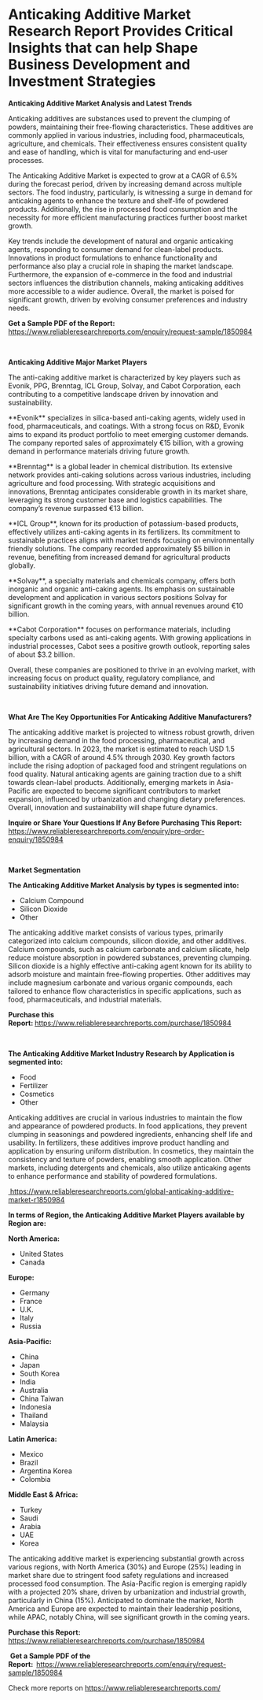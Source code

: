 <p><h1>Anticaking Additive Market Research Report Provides Critical Insights that can help Shape Business Development and Investment Strategies</h1></p><p><strong>Anticaking Additive Market Analysis and Latest Trends</strong></p>
<p><p>Anticaking additives are substances used to prevent the clumping of powders, maintaining their free-flowing characteristics. These additives are commonly applied in various industries, including food, pharmaceuticals, agriculture, and chemicals. Their effectiveness ensures consistent quality and ease of handling, which is vital for manufacturing and end-user processes.</p><p>The Anticaking Additive Market is expected to grow at a CAGR of 6.5% during the forecast period, driven by increasing demand across multiple sectors. The food industry, particularly, is witnessing a surge in demand for anticaking agents to enhance the texture and shelf-life of powdered products. Additionally, the rise in processed food consumption and the necessity for more efficient manufacturing practices further boost market growth.</p><p>Key trends include the development of natural and organic anticaking agents, responding to consumer demand for clean-label products. Innovations in product formulations to enhance functionality and performance also play a crucial role in shaping the market landscape. Furthermore, the expansion of e-commerce in the food and industrial sectors influences the distribution channels, making anticaking additives more accessible to a wider audience. Overall, the market is poised for significant growth, driven by evolving consumer preferences and industry needs.</p></p>
<p><strong>Get a Sample PDF of the Report:&nbsp;</strong> <a href="https://www.reliableresearchreports.com/enquiry/request-sample/1850984?utm_campaign=2251&utm_medium=2&utm_source=Github&utm_content=ia&utm_term=26032025&utm_id=anticaking-additive">https://www.reliableresearchreports.com/enquiry/request-sample/1850984</a></p>
<p>&nbsp;</p>
<p><strong>Anticaking Additive Major Market Players</strong></p>
<p><p>The anti-caking additive market is characterized by key players such as Evonik, PPG, Brenntag, ICL Group, Solvay, and Cabot Corporation, each contributing to a competitive landscape driven by innovation and sustainability. </p><p>**Evonik** specializes in silica-based anti-caking agents, widely used in food, pharmaceuticals, and coatings. With a strong focus on R&D, Evonik aims to expand its product portfolio to meet emerging customer demands. The company reported sales of approximately €15 billion, with a growing demand in performance materials driving future growth.</p><p>**Brenntag** is a global leader in chemical distribution. Its extensive network provides anti-caking solutions across various industries, including agriculture and food processing. With strategic acquisitions and innovations, Brenntag anticipates considerable growth in its market share, leveraging its strong customer base and logistics capabilities. The company’s revenue surpassed €13 billion.</p><p>**ICL Group**, known for its production of potassium-based products, effectively utilizes anti-caking agents in its fertilizers. Its commitment to sustainable practices aligns with market trends focusing on environmentally friendly solutions. The company recorded approximately $5 billion in revenue, benefiting from increased demand for agricultural products globally.</p><p>**Solvay**, a specialty materials and chemicals company, offers both inorganic and organic anti-caking agents. Its emphasis on sustainable development and application in various sectors positions Solvay for significant growth in the coming years, with annual revenues around €10 billion.</p><p>**Cabot Corporation** focuses on performance materials, including specialty carbons used as anti-caking agents. With growing applications in industrial processes, Cabot sees a positive growth outlook, reporting sales of about $3.2 billion.</p><p>Overall, these companies are positioned to thrive in an evolving market, with increasing focus on product quality, regulatory compliance, and sustainability initiatives driving future demand and innovation.</p></p>
<p>&nbsp;</p>
<p><strong>What Are The Key Opportunities For Anticaking Additive Manufacturers?</strong></p>
<p><p>The anticaking additive market is projected to witness robust growth, driven by increasing demand in the food processing, pharmaceutical, and agricultural sectors. In 2023, the market is estimated to reach USD 1.5 billion, with a CAGR of around 4.5% through 2030. Key growth factors include the rising adoption of packaged food and stringent regulations on food quality. Natural anticaking agents are gaining traction due to a shift towards clean-label products. Additionally, emerging markets in Asia-Pacific are expected to become significant contributors to market expansion, influenced by urbanization and changing dietary preferences. Overall, innovation and sustainability will shape future dynamics.</p></p>
<p><strong>Inquire or Share Your Questions If Any Before Purchasing This Report:</strong> <a href="https://www.reliableresearchreports.com/enquiry/pre-order-enquiry/1850984?utm_campaign=2251&utm_medium=2&utm_source=Github&utm_content=ia&utm_term=26032025&utm_id=anticaking-additive">https://www.reliableresearchreports.com/enquiry/pre-order-enquiry/1850984</a></p>
<p>&nbsp;</p>
<p><strong>Market Segmentation</strong></p>
<p><strong>The Anticaking Additive Market Analysis by types is segmented into:</strong></p>
<p><ul><li>Calcium Compound</li><li>Silicon Dioxide</li><li>Other</li></ul></p>
<p><p>The anticaking additive market consists of various types, primarily categorized into calcium compounds, silicon dioxide, and other additives. Calcium compounds, such as calcium carbonate and calcium silicate, help reduce moisture absorption in powdered substances, preventing clumping. Silicon dioxide is a highly effective anti-caking agent known for its ability to adsorb moisture and maintain free-flowing properties. Other additives may include magnesium carbonate and various organic compounds, each tailored to enhance flow characteristics in specific applications, such as food, pharmaceuticals, and industrial materials.</p></p>
<p><strong>Purchase this Report:&nbsp;</strong><a href="https://www.reliableresearchreports.com/purchase/1850984?utm_campaign=2251&utm_medium=2&utm_source=Github&utm_content=ia&utm_term=26032025&utm_id=anticaking-additive">https://www.reliableresearchreports.com/purchase/1850984</a></p>
<p>&nbsp;</p>
<p><strong>The Anticaking Additive Market Industry Research by Application is segmented into:</strong></p>
<p><ul><li>Food</li><li>Fertilizer</li><li>Cosmetics</li><li>Other</li></ul></p>
<p><p>Anticaking additives are crucial in various industries to maintain the flow and appearance of powdered products. In food applications, they prevent clumping in seasonings and powdered ingredients, enhancing shelf life and usability. In fertilizers, these additives improve product handling and application by ensuring uniform distribution. In cosmetics, they maintain the consistency and texture of powders, enabling smooth application. Other markets, including detergents and chemicals, also utilize anticaking agents to enhance performance and stability of powdered formulations.</p></p>
<p><a href="https://www.reliableresearchreports.com/global-anticaking-additive-market-r1850984?utm_campaign=2251&utm_medium=2&utm_source=Github&utm_content=ia&utm_term=26032025&utm_id=anticaking-additive">&nbsp;https://www.reliableresearchreports.com/global-anticaking-additive-market-r1850984</a></p>
<p><strong>In terms of Region, the Anticaking Additive Market Players available by Region are:</strong></p>
<p>
    <p> <strong> North America: </strong>
        <ul>
            <li>United States</li>
            <li>Canada</li>
        </ul>
        </p> 
    <p> <strong> Europe: </strong>
        <ul>
            <li>Germany</li>
            <li>France</li>
            <li>U.K.</li>
            <li>Italy</li>
            <li>Russia</li>
        </ul>
        </p> 
    <p> <strong> Asia-Pacific: </strong>
        <ul>
            <li>China</li>
            <li>Japan</li>
            <li>South Korea</li>
            <li>India</li>
            <li>Australia</li>
            <li>China Taiwan</li>
            <li>Indonesia</li>
            <li>Thailand</li>
            <li>Malaysia</li>
        </ul>
        </p> 
    <p> <strong> Latin America: </strong>
        <ul>
            <li>Mexico</li>
            <li>Brazil</li>
            <li>Argentina Korea</li>
            <li>Colombia</li>
        </ul>
        </p> 
    <p> <strong> Middle East & Africa: </strong>
        <ul>
            <li>Turkey</li>
            <li>Saudi</li>
            <li>Arabia</li>
            <li>UAE</li>
            <li>Korea</li>
        </ul>
    </p>
    </p>
<p><p>The anticaking additive market is experiencing substantial growth across various regions, with North America (30%) and Europe (25%) leading in market share due to stringent food safety regulations and increased processed food consumption. The Asia-Pacific region is emerging rapidly with a projected 20% share, driven by urbanization and industrial growth, particularly in China (15%). Anticipated to dominate the market, North America and Europe are expected to maintain their leadership positions, while APAC, notably China, will see significant growth in the coming years.</p></p>
<p><strong>Purchase this Report: </strong><a href="https://www.reliableresearchreports.com/purchase/1850984?utm_campaign=2251&utm_medium=2&utm_source=Github&utm_content=ia&utm_term=26032025&utm_id=anticaking-additive">https://www.reliableresearchreports.com/purchase/1850984</a></p>
<p>&nbsp;<strong>Get a Sample PDF of the Report:&nbsp;&nbsp;</strong><a href="https://www.reliableresearchreports.com/enquiry/request-sample/1850984?utm_campaign=2251&utm_medium=2&utm_source=Github&utm_content=ia&utm_term=26032025&utm_id=anticaking-additive">https://www.reliableresearchreports.com/enquiry/request-sample/1850984</a></p>
<p><strong></strong></p>
<p>Check more reports on <a href="https://www.reliableresearchreports.com/?utm_campaign=2251&utm_medium=2&utm_source=Github&utm_content=ia&utm_term=26032025&utm_id=anticaking-additive">https://www.reliableresearchreports.com/</a></p>